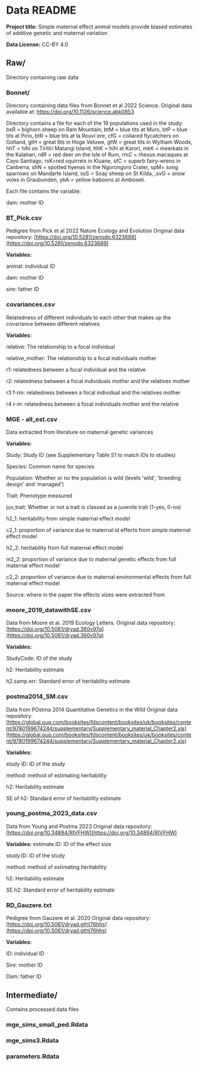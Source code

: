 # Data README

**Project title:** Simple maternal effect animal models provide biased estimates of additive genetic and maternal variation

**Data License:** CC-BY 4.0


## Raw/

Directory containing raw data

### Bonnet/
Directory containing data files from Bonnet et al 2022 Science.
Original data available at: https://doi.org/10.1126/science.abk0853

Directory contains a file for each of the 19 populations used in the study: bsR = bighorn sheep on Ram Mountain, btM = blue tits at Muro, btP = blue tits at Pirio, btR = blue tits at la Rouvi`ere, cfG = collared flycatchers on Gotland, gtH = great tits in Hoge Veluwe, gtW = great tits in Wytham Woods, hhT = hihi on Tiritiri Matangi Island, hhK = hihi at Karori, mkK = meerkats in the Kalahari, rdR = red deer on the Isle of Rum, rmC = rhesus macaques at Cayo Santiago, rsK=red squirrels in Kluane, sfC = superb fairy-wrens in Canberra, shN = spotted hyenas in the Ngorongoro Crater, spM= song sparrows on Mandarte Island, ssS = Soay sheep on St Kilda, ,svG = snow voles in Graubunden, ybA = yellow baboons at Amboseli. 

Each file contains the variable:

dam: mother ID


### BT_Pick.csv
Pedigree from Pick et al 2022 Nature Ecology and Evolution
Original data repository: [https://doi.org/10.5281/zenodo.6323689](https://doi.org/10.5281/zenodo.6323689)

**Variables:**

animal: individual ID

dam: mother ID

sire: father ID


### covariances.csv
Relatedness of different individuals to each other that makes up the covariance between different relatives

**Variables:**

relative: The relationship to a focal individual

relative_mother: The relationship to a focal individuals mother

r1: relatedness between a focal individual and the relative

r2: relatedness between a focal individuals mother and the relatives mother

r3 f-rm: relatedness between a focal individual and the relatives mother

r4 r-m: relatedness between a focal individuals mother and the relative


### MGE - all_est.csv
Data extracted from literature on maternal genetic variances

**Variables:**

Study: Study ID (see Supplementary Table S1 to match IDs to studies)

Species: Common name for species

Population: Whether or no the population is wild (levels 'wild', 'breeding design' and 'managed')

Trait: Phenotype measured

juv_trait: Whether or not a trait is classed as a juvenile trait (1-yes, 0-no)

h2_1: heritability from simple maternal effect model

c2_1: proportion of variance due to maternal id effects from simple maternal effect model

h2_2: heritability from full maternal effect model

m2_2: proportion of variance due to maternal genetic effects from full maternal effect model

c2_2: proportion of variance due to maternal environmental effects from full maternal effect model

Source: where in the paper the effects sizes were extracted from


### moore_2019_datawithSE.csv
Data from Moore et al. 2019 Ecology Letters. 
Original data repository: [https://doi.org/10.5061/dryad.360v97q](https://doi.org/10.5061/dryad.360v97q)

**Variables:**

StudyCode: ID of the study

h2: Heritability estimate

h2.samp.err: Standard error of heritability estimate


### postma2014_SM.csv
Data from POstma 2014 Quantitative Genetics in the Wild
Original data repository: [https://global.oup.com/booksites/fdscontent/booksites/uk/booksites/content/9780199674244/supplementary/Supplementary_material_Chapter2.xls](https://global.oup.com/booksites/fdscontent/booksites/uk/booksites/content/9780199674244/supplementary/Supplementary_material_Chapter2.xls)

**Variables:**

study ID: ID of the study

method: method of estimating heritability

h2: Heritability estimate

SE of h2: Standard error of heritability estimate


### young_postma_2023_data.csv
Data from Young and Postma 2023
Original data repository: [https://doi.org/10.34894/RIVFHW](https://doi.org/10.34894/RIVFHW)

**Variables:**
estimate.ID: ID of the effect size

study.ID: ID of the study

method: method of estimating heritability

h2: Heritability estimate

SE.h2: Standard error of heritability estimate


### RD_Gauzere.txt
Pedigree from Gauzere et al. 2020
Original data repository: [https://doi.org/10.5061/dryad.gtht76hhs](https://doi.org/10.5061/dryad.gtht76hhs)

**Variables:**

ID: individual ID

Sire: mother ID

Dam: father ID




## Intermediate/

Contains processed data files

### mge_sims_small_ped.Rdata

### mge_sims3.Rdata

### parameters.Rdata
